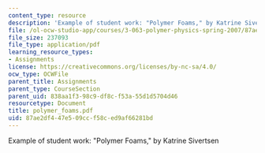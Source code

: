 ```yaml
---
content_type: resource
description: 'Example of student work: "Polymer Foams," by Katrine Sivertsen'
file: /ol-ocw-studio-app/courses/3-063-polymer-physics-spring-2007/87ae2df447e509ccf58ced9af66281bd_polymer_foams.pdf
file_size: 237093
file_type: application/pdf
learning_resource_types:
- Assignments
license: https://creativecommons.org/licenses/by-nc-sa/4.0/
ocw_type: OCWFile
parent_title: Assignments
parent_type: CourseSection
parent_uid: 838aa1f3-98c9-df8c-f53a-55d1d5704d46
resourcetype: Document
title: polymer_foams.pdf
uid: 87ae2df4-47e5-09cc-f58c-ed9af66281bd
---
```

Example of student work: "Polymer Foams," by Katrine Sivertsen